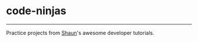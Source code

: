 # code-ninjas

---

Practice projects from [Shaun](https://github.com/iamshaunjp)'s awesome developer tutorials.
